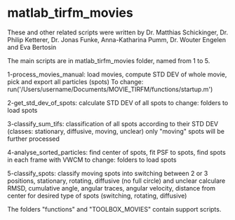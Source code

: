 # matlab_tirfm_movies

These and other related scripts were written by Dr. Matthias Schickinger, Dr. Philip Ketterer, Dr. Jonas Funke, Anna-Katharina Pumm, Dr. Wouter Engelen and Eva Bertosin

The main scripts are in matlab_tirfm_movies folder, named from 1 to 5.

1-process_movies_manual:
load movies, compute STD DEV of whole movie, pick and export all particles (spots)
To change: run('/Users/username/Documents/MOVIE_TIRFM/functions/startup.m')

2-get_std_dev_of_spots:
calculate STD DEV of all spots
to change: folders to load spots

3-classify_sum_tifs:
classification of all spots according to their STD DEV (classes: stationary, diffusive, moving, unclear)
only "moving" spots will be further processed

4-analyse_sorted_particles:
find center of spots, fit PSF to spots, find spots in each frame with VWCM
to change: folders to load spots

5-classify_spots:
classify moving spots into switching between 2 or 3 positions, stationary, rotating, diffusive (no full circle) and unclear
calculare RMSD, cumulative angle, angular traces, angular velocity, distance from center for desired type of spots (switching, rotating, diffusive)

The folders "functions" and "TOOLBOX_MOVIES" contain support scripts.
